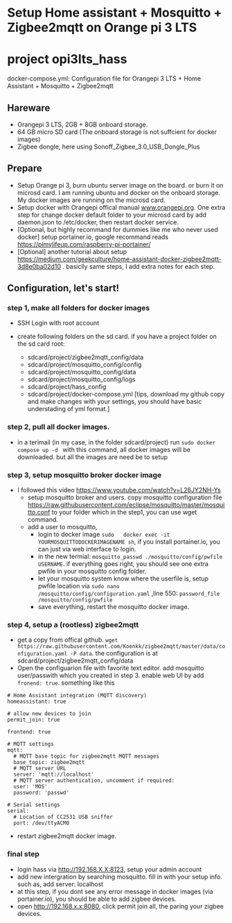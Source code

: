 # Setup Home assistant + Mosquitto + Zigbee2mqtt on Orange pi 3 LTS
# project opi3lts_hass
docker-compose.yml: Configuration file for Orangepi 3 LTS + Home Assistant + Mosquitto + Zigbee2mqtt

## Hareware

* Orangepi 3 LTS, 2GB + 8GB onboard storage.
* 64 GB micro SD card (The onboard storage is not suffcient for docker images)
* Zigbee dongle, here using Sonoff_Zigbee_3.0_USB_Dongle_Plus

## Prepare

* Setup Orange pi 3, burn ubuntu server image on the board. or burn it on microsd card. I am running ubuntu and docker on the onboard storage. My docker images are running on the microsd card.
* Setup docker with Orangepi offical manual www.orangepi.org. One extra step for change docker default folder to your microsd card by add daemon.json to /etc/docker, then restart docker service.
* [Optional, but highly recommand for dummies like me who never used docker] setup portainer.io, google recommand reads https://pimylifeup.com/raspberry-pi-portainer/
* [Optional] another tutorial about setup https://medium.com/geekculture/home-assistant-docker-zigbee2mqtt-3d8e0ba02d10 . basiclly same steps, I add extra notes for each step.

## Configuration, let's start!

### step 1, make all folders for docker images
*  SSH Login with root account
* create following folders on the sd card.
  if you have a project folder on the sd card root:

  - sdcard/project/zigbee2mqtt_config/data
  - sdcard/project/mosquitto_config/config
  - sdcard/project/mosquitto_config/data
  - sdcard/project/mosquitto_config/logs
  - sdcard/project/hass_config
  - sdcard/project/docker-compose.yml [tips, download my github copy and make changes with your settings, you should have basic understading of yml format.]
  
### step 2, pull all docker images.

* in a terimail (in my case, in the folder sdcard/project) run `sudo docker compose up -d ` with this command, all docker images will be downloaded. but all the images are need be to setup

### step 3, setup mosquitto broker docker image
* I followed this video https://www.youtube.com/watch?v=L26JY2NH-Ys
  - setup mosquitto broker and users. copy mosquitto configuration file https://raw.githubusercontent.com/eclipse/mosquitto/master/mosquitto.conf to your folder which in the step1, you can use wget command.
  - add a user to mosquitto, 
    - login to docker image `sudo	docker exec -it YOURMOSQUITTODOCKERIMAGENAME sh`, if you install portainer.io, you can just via web interface to login.
    - in the new termial: `mosquitto_passwd ./mosquitto/config/pwfile USERNAME`. if everything goes right, you should see one extra pwfile in your mosquitto config folder.
    - let your mosquitto system know where the userfile is, setup pwfile location via `sudo nano /mosquitto/config/configuration.yaml` ,line 550: `password_file /mosquitto/config/pwfile`
    - save everything, restart the mosquitto docker image.
    
### step 4, setup a (rootless) zigbee2mqtt

* get a copy from offical github. `wget https://raw.githubusercontent.com/Koenkk/zigbee2mqtt/master/data/configuration.yaml -P data`. the configuration is at sdcard/project/zigbee2mqtt_config/data
* Open the configuarion file with favorite text editor. add mosquitto user/passwith which you created in step 3. enable web UI by add ` fronend: true`.
something like this

```
# Home Assistant integration (MQTT discovery)
homeassistant: true

# allow new devices to join
permit_join: true

frontend: true

# MQTT settings
mqtt:
  # MQTT base topic for zigbee2mqtt MQTT messages
  base_topic: zigbee2mqtt
  # MQTT server URL
  server: 'mqtt://localhost'
  # MQTT server authentication, uncomment if required:
  user: 'MOS'
  password: 'passwd'

# Serial settings
serial:
  # Location of CC2531 USB sniffer
  port: /dev/ttyACM0

```
* restart zigbee2mqtt docker image.

### final step
* login hass via http://192.168.X.X:8123, setup your admin account
* add new intergration by searching mosquitto. fill in with your setup info. such as, add server: localhost
* at this step, if you dont see any error message in docker images (via portainer.io), you should be able to add zigbee devices.
* open http://192.168.x.x:8080, click permit join all, the paring your zigbee devices.





